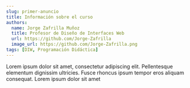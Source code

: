 ```yaml
---
slug: primer-anuncio
title: Información sobre el curso
authors:
  name: Jorge Zafrilla Muñoz
  title: Profesor de Diseño de Interfaces Web
  url: https://github.com/Jorge-Zafrilla
  image_url: https://github.com/Jorge-Zafrilla.png
tags: [DIW, Programación Didáctica]
---
```

Lorem ipsum dolor sit amet, consectetur adipiscing elit. Pellentesque elementum dignissim ultricies. Fusce rhoncus ipsum tempor eros aliquam consequat. Lorem ipsum dolor sit amet
